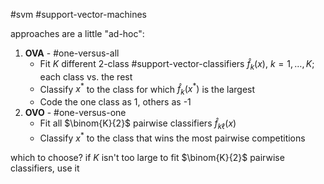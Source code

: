 #svm #support-vector-machines 

approaches are a little "ad-hoc":
1. **OVA** - #one-versus-all
   - Fit $K$ different 2-class #support-vector-classifiers  $\hat{f}_k(x)$, $k=1, \dots, K$; each class vs. the rest
   - Classify $x^*$ to the class for which $\hat{f}_k (x^*)$ is the largest 
   - Code the one class as 1, others as -1
2. **OVO** - #one-versus-one
   - Fit all $\binom{K}{2}$ pairwise classifiers $\hat{f}_{k\ell}(x)$
   - Classify $x^*$ to the class that wins the most pairwise competitions

which to choose?
if $K$ isn't too large to fit $\binom{K}{2}$ pairwise classifiers, use it
